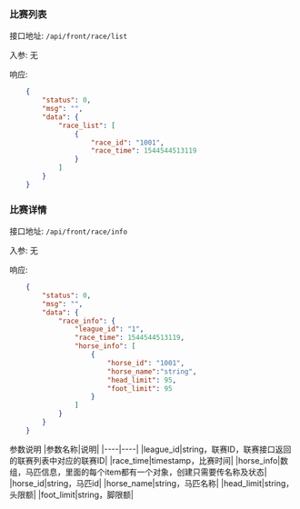 ### 比赛列表

接口地址: ``/api/front/race/list``

入参: 
无

响应: 
```json
    {
        "status": 0,
        "msg": "",
        "data": {
            "race_list": [
                {
                    "race_id": "1001",
                    "race_time": 1544544513119
                }
            ]
        }
    }
```
### 比赛详情

接口地址: ``/api/front/race/info``

入参: 
无

响应: 
```json
    {
        "status": 0,
        "msg": "",
        "data": {
            "race_info": {
                "league_id": "1",
                "race_time": 1544544513119,
                "horse_info": [
                    {
                        "horse_id": "1001",
                        "horse_name":"string",
                        "head_limit": 95,
                        "foot_limit": 95
                    }
                ]
            }
        }
    }
```
参数说明
|参数名称|说明|
|----|----|
|league_id|string，联赛ID，联赛接口返回的联赛列表中对应的联赛ID|
|race_time|timestamp，比赛时间|
|horse_info|数组，马匹信息，里面的每个item都有一个对象，创建只需要传名称及状态|
|horse_id|string，马匹id|
|horse_name|string，马匹名称|
|head_limit|string，头限额|
|foot_limit|string，脚限额|


